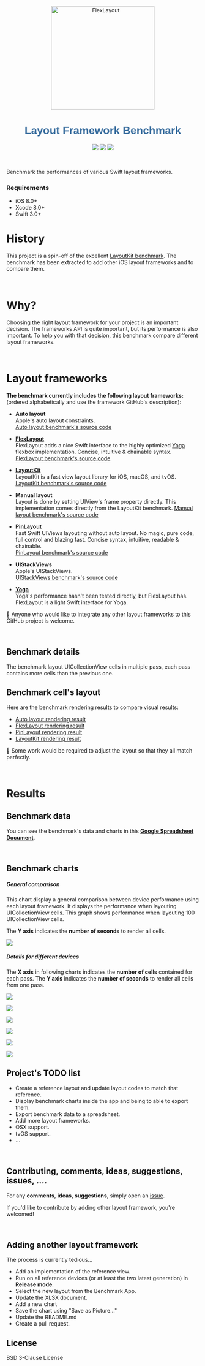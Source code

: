 <p align="center">
  <a href="https://github.com/layoutBox/LayoutFrameworkBenchmark"><img src="docs_markdown/images/logo.png" alt="FlexLayout" width="270"/></a>
</p>

<h1 align="center" style="color: #376C9D; font-family: Arial Black, Gadget, sans-serif; font-size: 2em">Layout Framework Benchmark</h1>
 
<p align="center">
  <a href=""><img src="https://img.shields.io/cocoapods/p/FlexLayout.svg?style=flat" /></a>
  <a href="https://travis-ci.org/layoutBox/LayoutFrameworkBenchmark"><img src="https://travis-ci.org/layoutBox/LayoutFrameworkBenchmark.svg?branch=master" /></a>
  <a href="https://raw.githubusercontent.com/layoutBox/LayoutFrameworkBenchmark/master/LICENSE"><img src="https://img.shields.io/badge/license-New%20BSD-blue.svg?style=flat" /></a>
</p>

<br>

Benchmark the performances of various Swift layout frameworks.

### Requirements
* iOS 8.0+
* Xcode 8.0+
* Swift 3.0+

# History <a name="history"></a>
This project is a spin-off of the excellent [LayoutKit benchmark](https://github.com/linkedin/LayoutKit). The benchmark has been extracted to add other iOS layout frameworks and to compare them.

<br>

# Why?
Choosing the right layout framework for your project is an important decision. The frameworks API is quite important, but its performance is also important. To help you with that decision, this benchmark compare different layout frameworks.

<br>

# Layout frameworks  <a name="layout_frameworks"></a>

**The benchmark currently includes the following layout frameworks:**  
(ordered alphabetically and use the framework GitHub's description):

* **Auto layout**  
Apple's auto layout constraints.  
[Auto layout benchmark's source code](https://github.com/layoutBox/LayoutFrameworkBenchmark/blob/master/LayoutFrameworkBenchmark/Benchmarks/AutoLayout/FeedItemAutoLayoutView.swift)

* [**FlexLayout**](https://github.com/layoutBox/FlexLayout)  
FlexLayout adds a nice Swift interface to the highly optimized [Yoga](https://github.com/facebook/yoga) flexbox implementation. Concise, intuitive & chainable syntax.  
[FlexLayout benchmark's source code](https://github.com/layoutBox/LayoutFrameworkBenchmark/blob/master/LayoutFrameworkBenchmark/Benchmarks/FlexLayout/FeedItemFlexLayoutView.swift)

* [**LayoutKit**](https://github.com/linkedin/LayoutKit)  
LayoutKit is a fast view layout library for iOS, macOS, and tvOS.   
[LayoutKit benchmark's source code](https://github.com/layoutBox/LayoutFrameworkBenchmark/tree/master/LayoutFrameworkBenchmark/Benchmarks/LayoutKit)

* **Manual layout**  
Layout is done by setting UIView's frame property directly. This implementation comes directly from the LayoutKit benchmark.
[Manual layout benchmark's source code](https://github.com/layoutBox/LayoutFrameworkBenchmark/blob/master/LayoutFrameworkBenchmark/Benchmarks/ManualLayout/FeedItemManualView.swift)

* [**PinLayout**](https://github.com/mirego/PinLayout)  
Fast Swift UIViews layouting without auto layout. No magic, pure code, full control and blazing fast. Concise syntax, intuitive, readable & chainable.  
[PinLayout benchmark's source code](https://github.com/layoutBox/LayoutFrameworkBenchmark/blob/master/LayoutFrameworkBenchmark/Benchmarks/PinLayout/FeedItemPinLayoutView.swift)

* **UIStackViews**  
Apple's UIStackViews.  
[UIStackViews benchmark's source code](https://github.com/layoutBox/LayoutFrameworkBenchmark/blob/master/LayoutFrameworkBenchmark/Benchmarks/UIStackView/FeedItemUIStackView.swift)

* [**Yoga**](https://github.com/facebook/yoga)  
Yoga's performance hasn't been tested directly, but FlexLayout has. FlexLayout is a light Swift interface for Yoga. 


:pushpin: Anyone who would like to integrate any other layout frameworks to this GitHub project is welcome.

<br>

## Benchmark details
The benchmark layout UICollectionView cells in multiple pass, each pass contains more cells than the previous one. 

## Benchmark cell's layout
Here are the benchmark rendering results to compare visual results:
 
* [Auto layout rendering result](docs_markdown/benchmark_result_Autolayout.png)
* [FlexLayout rendering result](docs_markdown/benchmark_result_FlexLayout.png)
* [PinLayout rendering result](docs_markdown/benchmark_result_PinLayout.png)
* [LayoutKit rendering result](docs_markdown/benchmark_result_LayoutKit.png)

:pushpin: Some work would be required to adjust the layout so that they all match perfectly. 

<br>

# Results <a name="results"></a>

## Benchmark data  
You can see the benchmark's data and charts in this **[Google Spreadsheet Document](https://docs.google.com/spreadsheets/d/1sUNdGWBM-d_W13yC7VcfkRXC3owCVsnIublnfW-4xn4/edit#gid=1032991425)**.

<br>

## Benchmark charts  


##### General comparison

This chart display a general comparison between device performance using each layout framework.
It displays the performance when layouting UICollectionView cells. This graph shows performance when layouting 100 UICollectionView cells.

The **Y axis** indicates the **number of seconds** to render all cells.

<a href="docs_markdown/benchmark_comparison_all.png"><img src="docs_markdown/benchmark_comparison_all.png"/></a>
<br>

##### Details for different devices

The **X axis** in following charts indicates the **number of cells** contained for each pass. The **Y axis** indicates the **number of seconds** to render all cells from one pass.

<a href="docs_markdown/benchmark_iphonex.png"><img src="docs_markdown/benchmark_iphonex.png"/></a>
<br>

<a href="docs_markdown/benchmark_iphone8.png"><img src="docs_markdown/benchmark_iphone8.png"/></a>
<br>

<a href="docs_markdown/benchmark_iphone7.png"><img src="docs_markdown/benchmark_iphone7.png"/></a>
<br>

<a href="docs_markdown/benchmark_iphone6s.png"><img src="docs_markdown/benchmark_iphone6s.png"/></a>
<br>

<a href="docs_markdown/benchmark_iphone6.png"><img src="docs_markdown/benchmark_iphone6.png"/></a>
<br>

<a href="docs_markdown/benchmark_iphone5s.png"><img src="docs_markdown/benchmark_iphone5s.png"/></a>
<br>


## Project's TODO list

* Create a reference layout and update layout codes to match that reference.
* Display benchmark charts inside the app and being to able to export them.
* Export benchmark data to a spreadsheet.
* Add more layout frameworks.
* OSX support.
* tvOS support.
* ...

<br>

## Contributing, comments, ideas, suggestions, issues, .... <a name="comments"></a>
For any **comments**, **ideas**, **suggestions**, simply open an [issue](https://github.com/layoutBox/LayoutFrameworkBenchmark/issues). 

If you'd like to contribute by adding other layout framework, you're welcomed!

<br>

## Adding another layout framework

The process is currently tedious...
 
* Add an implementation of the reference view.
* Run on all reference devices (or at least the two latest generation) in **Release mode**.
* Select the new layout from the Benchmark App.
* Update the XLSX document.
* Add a new chart
* Save the chart using "Save as Picture..."
* Update the README.md
* Create a pull request.

## License
BSD 3-Clause License 
